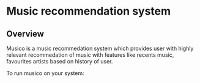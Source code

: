 # Music recommendation system
 <h2>Overview</h2>
 <p>Musico is a music recommedation system which provides user with highly relevant recommedation of music with features like recents music, favourites artists based on history of user.</p>
 <p>To run musico on your system:</p>
 
